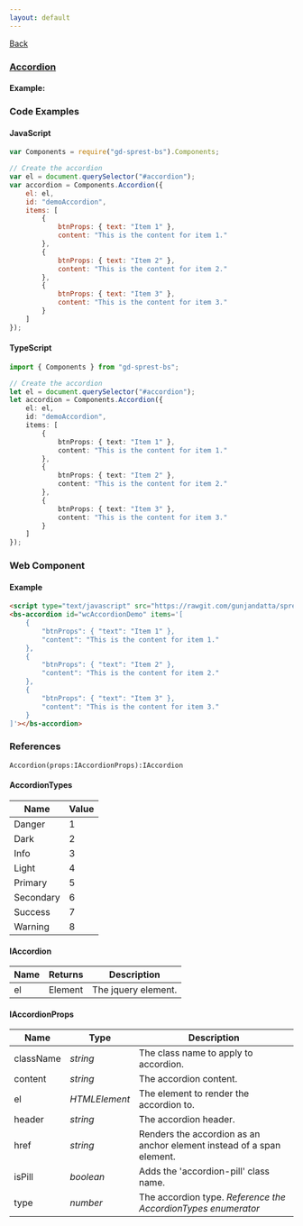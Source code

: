 ```yaml
---
layout: default
---
```

<div class="page-info" markdown="1">

[Back](/bs)

</div>

### [Accordion](https://getbootstrap.com/docs/4.1/components/collapse/#accordion-example)

#### Example:

<div id="accordionDemo"></div>

### Code Examples

#### JavaScript
```js
var Components = require("gd-sprest-bs").Components;

// Create the accordion
var el = document.querySelector("#accordion");
var accordion = Components.Accordion({
    el: el,
    id: "demoAccordion",
    items: [
        {
            btnProps: { text: "Item 1" },
            content: "This is the content for item 1."
        },
        {
            btnProps: { text: "Item 2" },
            content: "This is the content for item 2."
        },
        {
            btnProps: { text: "Item 3" },
            content: "This is the content for item 3."
        }
    ]
});
```
#### TypeScript
```ts
import { Components } from "gd-sprest-bs";

// Create the accordion
let el = document.querySelector("#accordion");
let accordion = Components.Accordion({
    el: el,
    id: "demoAccordion",
    items: [
        {
            btnProps: { text: "Item 1" },
            content: "This is the content for item 1."
        },
        {
            btnProps: { text: "Item 2" },
            content: "This is the content for item 2."
        },
        {
            btnProps: { text: "Item 3" },
            content: "This is the content for item 3."
        }
    ]
});
```

### Web Component

#### Example

```html
<script type="text/javascript" src="https://rawgit.com/gunjandatta/sprest-bs/master/wc/dist/gd-sprest-bs.js"></script>
<bs-accordion id="wcAccordionDemo" items='[
    {
        "btnProps": { "text": "Item 1" },
        "content": "This is the content for item 1."
    },
    {
        "btnProps": { "text": "Item 2" },
        "content": "This is the content for item 2."
    },
    {
        "btnProps": { "text": "Item 3" },
        "content": "This is the content for item 3."
    }
]'></bs-accordion>
```

<bs-accordion id="wcAccordionDemo" items='[
    {
        "btnProps": { "text": "Item 1" },
        "content": "This is the content for item 1."
    },
    {
        "btnProps": { "text": "Item 2" },
        "content": "This is the content for item 2."
    },
    {
        "btnProps": { "text": "Item 3" },
        "content": "This is the content for item 3."
    }
]'></bs-accordion>

### References

```
Accordion(props:IAccordionProps):IAccordion
```

#### AccordionTypes

| Name | Value |
| --- | --- |
| Danger | 1 |
| Dark | 2 |
| Info | 3 |
| Light | 4 |
| Primary | 5 |
| Secondary | 6 |
| Success | 7 |
| Warning | 8 |

#### IAccordion

| Name | Returns | Description |
| --- | --- | --- |
| el | Element | The jquery element. |

#### IAccordionProps

| Name | Type | Description |
| --- | --- | --- |
| className | _string_ | The class name to apply to accordion. |
| content | _string_ | The accordion content. |
| el | _HTMLElement_ | The element to render the accordion to. |
| header | _string_ | The accordion header. |
| href | _string_ | Renders the accordion as an anchor element instead of a span element. |
| isPill | _boolean_ | Adds the 'accordion-pill' class name. |
| type | _number_ | The accordion type. _Reference the AccordionTypes enumerator_ |

<script src="https://rawgit.com/gunjandatta/sprest-bs/master/wc/dist/gd-sprest-bs.js"></script>
<script type="text/javascript">
    // Wait for the window to be loaded
    window.addEventListener("load", function() {
        // See if a accordion exists
        var accordion = document.querySelector("#accordionDemo");
        if(accordion) {
            // Render the accordion
            $REST.Components.Accordion({
                el: accordion,
                id: "demoAccordion",
                items: [
                    {
                        btnProps: { text: "Item 1" },
                        content: "This is the content for item 1."
                    },
                    {
                        btnProps: { text: "Item 2" },
                        content: "This is the content for item 2."
                    },
                    {
                        btnProps: { text: "Item 3" },
                        content: "This is the content for item 3."
                    }
                ]
            });
        }
    });
</script>